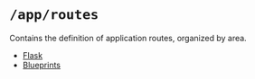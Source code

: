 # `/app/routes`

Contains the definition of application routes, organized by area.

* [Flask](http://flask.pocoo.org/)
* [Blueprints](http://flask.pocoo.org/docs/blueprints/)

